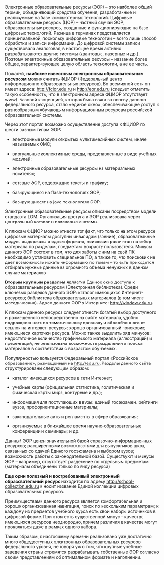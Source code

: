 
Электронные образовательные ресурсы (ЭОР) – это наиболее общий термин, объединяющий средства обучения, разработанные и реализуемые на базе компьютерных технологий. Цифровые образовательные ресурсы (ЦОР) – частный случай ЭОР, образовательные ресурсы, созданные и функционирующие на базе цифровых технологий. Разница в терминах представляется принципиальной, поскольку цифровые технологии – всего лишь способ обработки и записи информации. До цифровой системы записи существовала аналоговая, в настоящее время активно разрабатываются другие системы (квантовые, лазерные и др.). Поэтому электронные образовательные ресурсы – название более общее, характеризующее целую область технологии, а не ее часть.

Пожалуй, **наиболее известным электронным образовательным ресурсом** можно считать ФЦИОР (Федеральный центр информационно-образовательных ресурсов). Во всемирной сети он имеет адреса: http://fcior.edu.ru и  http://eor.edu.ru (следует отметить такую особенность, что в электронном адресе ФЦИОР отсутствует www). Базовой концепцией, которая была взята за основу данного федерального ресурса, стало «единое окно», обеспечивающее доступ к разнообразным обучающим информационным ресурсам российской образовательной системы.

Через этот портал возможно осуществление доступа к ФЦИОР по шести разным типам ЭОР:

- электронные модули открытых мультимедийных систем, иначе называемых ОМС;

- виртуальные коллективные среды, представленные в виде учебных модулей;

- электронные образовательные ресурсы на материальных носителях;

- сетевые ЭОР, содержащие тексты и графику;

- базирующиеся на flash-технологиях ЭОР;

- базирующиесят на java-технологиях ЭОР.

Электронные образовательные ресурсы описаны посредством модели стандарта LOM. Организация доступа к ЭОР реализована через центральный каталог и поисковые системы.

К плюсам ФЦИОР можно отнести тот факт, что только на этом ресурсе цифровые материалы доступны инвалидам (зрение), образовательные модули выдержаны в одном формате, поисковик рассчитан на отбор материала по разделам, предметам, возрасту пользователя. Минусы данного ЭОР состоят в том, что для работы с ним на свой ПК необходимо установить специальное ПО; а также то, что поисковик не дает возможность искать информацию по темам – то есть приходится отбирать нужные данные из огромного объема ненужных в данном случае материалов

**Вторым крупным разделом** является Единое окно доступа к образовательным ресурсам (Электронная библиотека). Среди ключевых разделов данного ЭОР: каталог имеющихся Интернет-ресурсов; библиотека образовательных материалов (в том числе методических). Адрес данного ЭОР в Интернете: http://window.edu.ru.

К плюсам данного ресурса следует отнести богатый выбор доступного и размещенного непосредственно на сайте материала, удобно подразделенного по тематическому признаку и обособленного от ссылок на интернет-ресурсы; хорошо организованный поисковик; имеющиеся карточки ресурса. Можно также выделить ряд минусов: недостаточное количество графического материала (иллюстраций) и презентаций; не реализована возможность разделения и поиска материалов в соответствии с возрастом обучаемых.

Популярностью пользуется Федеральный портал «Российское образование», размещенный на http://edu.ru. Разделы данного сайта структурированы следующим образом:

- каталог имеющихся ресурсов в сети Интернет;

- учебные карты (официальная статистика, политическая и физическая карты мира, контурные и др.);

- информация для поступающих в вузы: единый госэкзамен, рейтинги вузов, профориентационные материалы;

- законодательные акты и регламенты в сфере образования;

- организуемые в ближайшее время научно-образовательные конференции и семинары; и др.

Данный ЭОР ценен значительной базой справочно-информационных ресурсов; расширенными возможностями для выпускников школ, связанных со сдачей Единого госэкзамена и выбором вузов; возможность работы с законодательной базой. Существуют и минусы ЭОР – например, отсутствует разделение по отдельным предметам (материалы объединены только по виду ресурса)

**Еще один полезный и востребованный электронный образовательный ресурс** находится по адресу http://school-collection.edu.ru и носит название Единой коллекции цифровых образовательных ресурсов.

Преимуществами данного ресурса является комфортабельная и хорошо организованная навигация, поиск по нескольким параметрам; к каждому из предметов учебного курса есть свои наборы источников в цифровой форме. При этом есть существенный минус – качество имеющихся ресурсов неоднородно, причем различия в качестве могут проявляться даже в рамках одного набора.

Таким образом, к настоящему времени реализовано уже достаточно много общедоступных электронных образовательных ресурсов федерального уровня, не говоря уж о том, что крупные учебные заведения страны стремятся разрабатывать собственные ЭОР согласно своим представлениям об оптимальном формате и наполнении.
